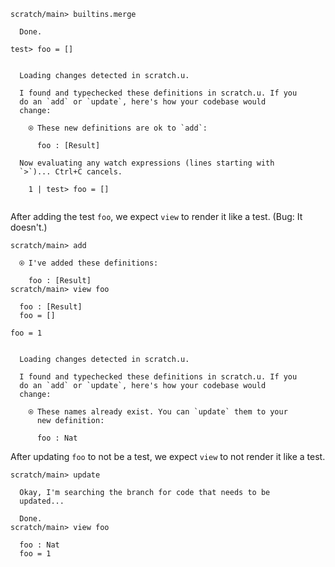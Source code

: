 ``` ucm
scratch/main> builtins.merge

  Done.
```

``` unison
test> foo = []
```

``` ucm :added-by-ucm

  Loading changes detected in scratch.u.

  I found and typechecked these definitions in scratch.u. If you
  do an `add` or `update`, here's how your codebase would
  change:

    ⍟ These new definitions are ok to `add`:
    
      foo : [Result]

  Now evaluating any watch expressions (lines starting with
  `>`)... Ctrl+C cancels.

    1 | test> foo = []
    
```

After adding the test `foo`, we expect `view` to render it like a test. (Bug: It doesn't.)

``` ucm
scratch/main> add

  ⍟ I've added these definitions:

    foo : [Result]
scratch/main> view foo

  foo : [Result]
  foo = []
```

``` unison
foo = 1
```

``` ucm :added-by-ucm

  Loading changes detected in scratch.u.

  I found and typechecked these definitions in scratch.u. If you
  do an `add` or `update`, here's how your codebase would
  change:

    ⍟ These names already exist. You can `update` them to your
      new definition:
    
      foo : Nat
```

After updating `foo` to not be a test, we expect `view` to not render it like a test.

``` ucm
scratch/main> update

  Okay, I'm searching the branch for code that needs to be
  updated...

  Done.
scratch/main> view foo

  foo : Nat
  foo = 1
```
